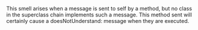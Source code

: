 This smell arises when a message is sent to self by a method,  but no class in the superclass chain implements such a message. This method sent will certainly cause a doesNotUnderstand: message when they are executed.